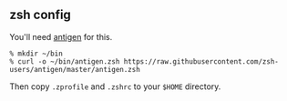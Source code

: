 zsh config
----------

You'll need [antigen](https://github.com/zsh-users/antigen) for this.

    % mkdir ~/bin
    % curl -o ~/bin/antigen.zsh https://raw.githubusercontent.com/zsh-users/antigen/master/antigen.zsh

Then copy `.zprofile` and `.zshrc` to your `$HOME` directory.
